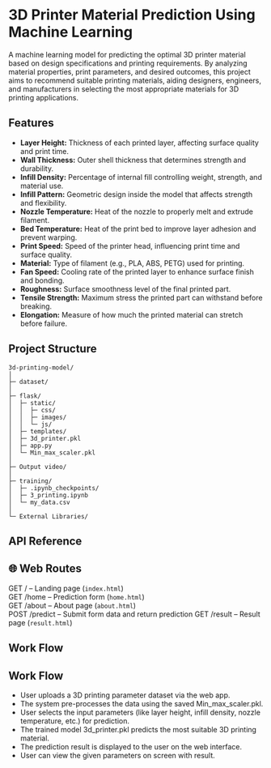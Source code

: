 
# 3D Printer Material Prediction Using Machine Learning

A machine learning model for predicting the optimal 3D printer material based on design specifications and printing requirements. By analyzing material properties, print parameters, and desired outcomes, this project aims to recommend suitable printing materials, aiding designers, engineers, and manufacturers in selecting the most appropriate materials for 3D printing applications.


##  Features

- **Layer Height:** Thickness of each printed layer, affecting surface quality and print time.  
- **Wall Thickness:** Outer shell thickness that determines strength and durability.  
- **Infill Density:** Percentage of internal fill controlling weight, strength, and material use.  
- **Infill Pattern:** Geometric design inside the model that affects strength and flexibility.  
- **Nozzle Temperature:** Heat of the nozzle to properly melt and extrude filament.  
- **Bed Temperature:** Heat of the print bed to improve layer adhesion and prevent warping.  
- **Print Speed:** Speed of the printer head, influencing print time and surface quality.  
- **Material:** Type of filament (e.g., PLA, ABS, PETG) used for printing.  
- **Fan Speed:** Cooling rate of the printed layer to enhance surface finish and bonding.  
- **Roughness:** Surface smoothness level of the final printed part.  
- **Tensile Strength:** Maximum stress the printed part can withstand before breaking.  
- **Elongation:** Measure of how much the printed material can stretch before failure.

## Project Structure
```
3d-printing-model/
│
├─ dataset/
│
├─ flask/
│  ├─ static/
│  │  ├─ css/
│  │  ├─ images/
│  │  └─ js/
│  ├─ templates/
│  ├─ 3d_printer.pkl
│  ├─ app.py
│  └─ Min_max_scaler.pkl
│
├─ Output video/
│
├─ training/
│  ├─ .ipynb_checkpoints/
│  ├─ 3_printing.ipynb
│  └─ my_data.csv
│
└─ External Libraries/
```
## API Reference

## 🌐 Web Routes

GET /                      – Landing page (`index.html`)  
GET /home                  – Prediction form (`home.html`)  
GET /about                 – About page (`about.html`)  
POST /predict              – Submit form data and return prediction
GET /result                – Result page (`result.html`)
## Work Flow

## Work Flow

- User uploads a 3D printing parameter dataset via the web app.
- The system pre-processes the data using the saved Min_max_scaler.pkl.
- User selects the input parameters (like layer height, infill density, nozzle temperature, etc.) for prediction.
- The trained model 3d_printer.pkl predicts the most suitable 3D printing material.
- The prediction result is displayed to the user on the web interface.
- User can view the given parameters on screen with result.

